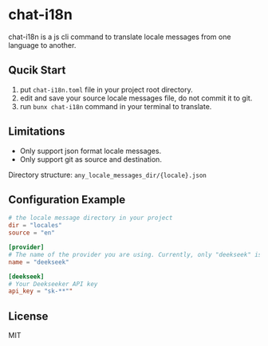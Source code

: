 # chat-i18n
chat-i18n is a js cli command to translate locale messages from one language to another.

## Qucik Start
1. put `chat-i18n.toml` file in your project root directory.
2. edit and save your source locale messages file, do not commit it to git.
3. run `bunx chat-i18n` command in your terminal to translate.

## Limitations
- Only support json format locale messages.
- Only support git as source and destination.

Directory structure: `any_locale_messages_dir/{locale}.json`

## Configuration Example

```toml
# the locale message directory in your project
dir = "locales"
source = "en"

[provider]
# The name of the provider you are using. Currently, only "deekseek" is supported.
name = "deekseek"

[deekseek]
# Your Deekseeker API key
api_key = "sk-**""
```

## License
MIT

